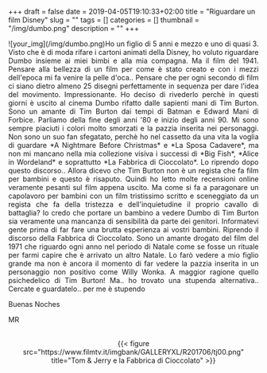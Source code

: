 +++
draft = false
date = 2019-04-05T19:10:33+02:00
title = "Riguardare un film Disney"
slug = ""
tags = []
categories = []
thumbnail = "/img/dumbo.png"
description = ""
+++
<DIV  style="float:left;">![your_img](/img/dumbo.png)</DIV>
<DIV align="justify">
Ho un figlio di 5 anni e mezzo e uno di quasi 3. Visto che è di moda rifare i cartoni animati della Disney, ho voluto riguardare Dumbo insieme ai miei bimbi e alla mia compagna. Ma il film del 1941. Pensare alla bellezza di un film per come è stato creato e con i mezzi dell'epoca mi fa venire la pelle d'oca.. Pensare che per ogni secondo di film ci siano dietro almeno 25 disegni perfettamente in sequenza per dare l'idea del movimento. Impressionante. Ho deciso di rivederlo perchè in questi giorni è uscito al cinema Dumbo rifatto dalle sapienti mani di Tim Burton. Sono un amante di Tim Burton dai tempi di Batman e Edward Mani di Forbice. Parliamo della fine degli anni '80 e inizio degli anni 90. Mi sono sempre piaciuti i colori molto smorzati e la pazzia inserita nei personaggi. Non sono un suo fan sfegatato, perchè ho nel cassetto da una vita la voglia di guardare *A Nightmare Before Christmas* e *La Sposa Cadavere*, ma non mi mancano nella mia collezione visiva i successi di *Big Fish*, *Alice in Wordeland* e soprattutto *La Fabbrica di Cioccolato*. Lo riprendo dopo questo discorso.. Allora dicevo che Tim Burton non è un regista che fa film per bambini e questo è risaputo. Quindi ho letto molte recensioni online veramente pesanti sul film appena uscito. Ma come si fa a paragonare un capolavoro per bambini con un film tristissimo scritto e sceneggiato da un regista che fa della tristezza e dell'inquietudine il proprio cavallo di battaglia? Io credo che portare un bambino a vedere Dumbo di Tim Burton sia veramente una mancanza di sensibilità da parte dei genitori. Informatevi gente prima di far fare una brutta esperienza ai vostri bambini. Riprendo il discorso della Fabbrica di Cioccolato. Sono un amante drogato del film del 1971 che riguardo ogni anno nel periodo di Natale come se fosse un rituale per farmi capire che è arrivato un altro Natale. Lo farò vedere a mio figlio grande ma non è ancora il momento di far vedere la pazzia inserita in un personaggio non positivo come Willy Wonka. A maggior ragione quello psichedelico di Tim Burton! Ma.. ho trovato una stupenda alternativa..
Cercate e guardatelo.. per me è stupendo

Buenas Noches

MR

<br>
<center>
{{< figure src="https://www.filmtv.it/imgbank/GALLERYXL/R201706/tj00.png" title="Tom & Jerry e la Fabbrica di Cioccolato" >}}
</center>
